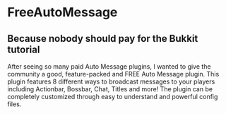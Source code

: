 # FreeAutoMessage
## Because nobody should pay for the Bukkit tutorial
After seeing so many paid Auto Message plugins, I wanted to give the community a good, feature-packed and FREE Auto Message plugin. This plugin features 8 different ways to broadcast messages to your players including Actionbar, Bossbar, Chat, Titles and more! The plugin can be completely customized through easy to understand and powerful config files.
